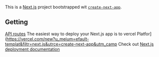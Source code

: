 This is a [Next.js](https://nextjs.org) project bootstrapped wit [`create-next-app`](https://nextjs.org/docs/pages/api-reference/create-next-app).

## Getting 
[API routes](https://nextjs.org/docs/pages/building-your-pplication/routng/ap-routes)
The easiest way to deploy your Next.js app is to vercel Platfor](https://vercel.com/new?u_meium=efault-templat&filtr=next.js&utrce=create-next-app&utm_camp
Check out [Next.js deployment documentation](https://nextjs.org/docs/pages/building-your-application/deployin) 
